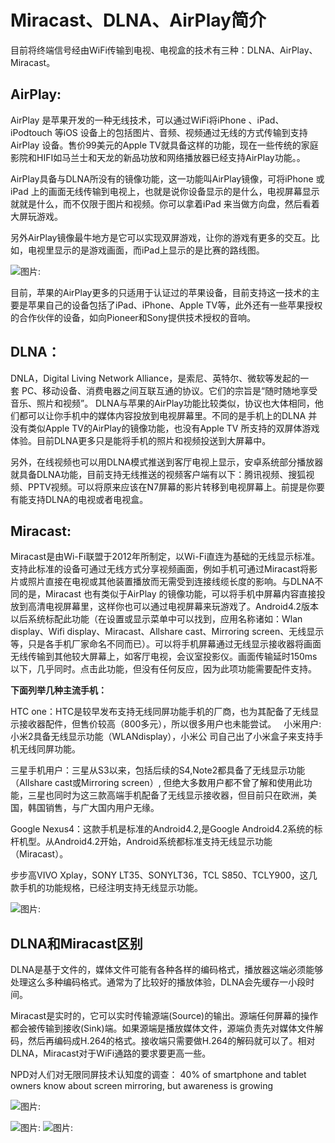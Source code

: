 # Miracast、DLNA、AirPlay简介

目前将终端信号经由WiFi传输到电视、电视盒的技术有三种：DLNA、AirPlay、Miracast。

## AirPlay:

AirPlay 是苹果开发的一种无线技术，可以通过WiFi将iPhone 、iPad、iPodtouch 等iOS 设备上的包括图片、音频、视频通过无线的方式传输到支持AirPlay 设备。售价99美元的Apple TV就具备这样的功能，现在一些传统的家庭影院和HIFI如马兰士和天龙的新品功放和网络播放器已经支持AirPlay功能。。


AirPlay具备与DLNA所没有的镜像功能，这一功能叫AirPlay镜像，可将iPhone 或iPad 上的画面无线传输到电视上，也就是说你设备显示的是什么，电视屏幕显示就就是什么，而不仅限于图片和视频。你可以拿着iPad 来当做方向盘，然后看着大屏玩游戏。

另外AirPlay镜像最牛地方是它可以实现双屏游戏，让你的游戏有更多的交互。比如，电视里显示的是游戏画面，而iPad上显示的是比赛的路线图。

![图片: ](https://images-cdn.shimo.im/HUXgYlKVEhMU0QOl/1.jpg)

目前，苹果的AirPlay更多的只适用于认证过的苹果设备，目前支持这一技术的主要是苹果自己的设备包括了iPad、iPhone、Apple TV等，此外还有一些苹果授权的合作伙伴的设备，如向Pioneer和Sony提供技术授权的音响。

## DLNA：

DNLA，Digital Living Network Alliance，是索尼、英特尔、微软等发起的一套 PC、移动设备、消费电器之间互联互通的协议。它们的宗旨是“随时随地享受音乐、照片和视频”。
DLNA与苹果的AirPlay功能比较类似，协议也大体相同，他们都可以让你手机中的媒体内容投放到电视屏幕里。不同的是手机上的DLNA 并没有类似Apple TV的AirPlay的镜像功能，也没有Apple TV 所支持的双屏体游戏体验。目前DLNA更多只是能将手机的照片和视频投送到大屏幕中。

另外，在线视频也可以用DLNA模式推送到客厅电视上显示，安卓系统部分播放器就具备DLNA功能，目前支持无线推送的视频客户端有以下：腾讯视频、搜狐视频、PPTV视频。可以将原来应该在N7屏幕的影片转移到电视屏幕上。前提是你要有能支持DLNA的电视或者电视盒。


## Miracast:

Miracast是由Wi-Fi联盟于2012年所制定，以Wi-Fi直连为基础的无线显示标准。支持此标准的设备可通过无线方式分享视频画面，例如手机可通过Miracast将影片或照片直接在电视或其他装置播放而无需受到连接线缆长度的影响。与DLNA不同的是，Miracast 也有类似于AirPlay 的镜像功能，可以将手机中屏幕内容直接投放到高清电视屏幕里，这样你也可以通过电视屏幕来玩游戏了。Android4.2版本以后系统标配此功能（在设置或显示菜单中可以找到，应用名称诸如：Wlan display、Wifi display、Miracast、Allshare cast、Mirroring screen、无线显示等，只是各手机厂家命名不同而已）。可以将手机屏幕通过无线显示接收器将画面无线传输到其他较大屏幕上，如客厅电视，会议室投影仪。画面传输延时150ms以下，几乎同时。点击此功能，但没有任何反应，因为此项功能需要配件支持。 

**下面列举几种主流手机：**

HTC one：HTC是较早发布支持无线同屏功能手机的厂商，也为其配备了无线显示接收器配件，但售价较高（800多元），所以很多用户也未能尝试。
 
小米用户:小米2具备无线显示功能（WLANdisplay），小米公 司自己出了小米盒子来支持手机无线同屏功能。 

三星手机用户：三星从S3以来，包括后续的S4,Note2都具备了无线显示功能（Allshare cast或Mirroring screen）,
但绝大多数用户都不曾了解和使用此功能，三星也同时为这三款高端手机配备了无线显示接收器，但目前只在欧洲，美国，韩国销售，与广大国内用户无缘。

Google Nexus4：这款手机是标准的Android4.2,是Google Android4.2系统的标杆机型。从Android4.2开始，Android系统都标准支持无线显示功能（Miracast）。

步步高VIVO Xplay，SONY LT35、SONYLT36，TCL S850、TCLY900，这几款手机的功能规格，已经注明支持无线显示功能。 

![图片: ](https://images-cdn.shimo.im/b6CMQUUBgcctkThP/3.jpg)

## DLNA和Miracast区别

DLNA是基于文件的，媒体文件可能有各种各样的编码格式，播放器这端必须能够处理这么多种编码格式。通常为了比较好的播放体验，DLNA会先缓存一小段时间。

Miracast是实时的，它可以实时传输源端(Source)的输出。源端任何屏幕的操作都会被传输到接收(Sink)端。如果源端是播放媒体文件，源端负责先对媒体文件解码，然后再编码成H.264的格式。接收端只需要做H.264的解码就可以了。相对DLNA，Miracast对于WiFi通路的要求要更高一些。

NPD对人们对无限同屏技术认知度的调查：
40% of smartphone and tablet owners know about screen mirroring, but awareness is growing

![图片: ](https://images-cdn.shimo.im/fq0D3jGgR8cpaTnx/4.jpg)

![图片: ](https://images-cdn.shimo.im/N3Txo6H0aiUL617S/5.jpg)
![图片: ](https://images-cdn.shimo.im/6CyH7MrqqG4r4GwW/6.jpg)